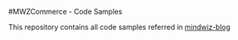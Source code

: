 #MWZCommerce - Code Samples

This repository contains all code samples referred in [mindwiz-blog](http://mwzcommerce.wordpress.com)
